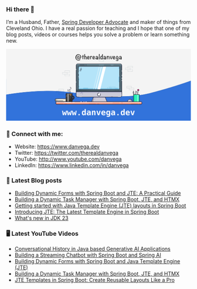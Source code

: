 ### Hi there 👋

I’m a Husband, Father, [Spring Developer Advocate](https://tanzu.vmware.com/developer/advocates/) and maker of things from Cleveland Ohio. I have a real passion for teaching and I hope that one of my blog posts, videos or courses helps you solve a problem or learn something new.

![Profile Header](./github_profile_header.png)

### 🤝 Connect with me:

- Website: https://www.danvega.dev
- Twitter: https://twitter.com/therealdanvega
- YouTube: http://www.youtube.com/danvega
- LinkedIn: https://www.linkedin.com/in/danvega

### 📝 Latest Blog posts

<!-- BLOG-POST-LIST:START -->
- [Building Dynamic Forms with Spring Boot and JTE: A Practical Guide](/blog/2024/10/07/jte-forms)
- [Building a Dynamic Task Manager with Spring Boot, JTE, and HTMX](/blog/2024/10/06/spring-boot-jte-htmx)
- [Getting started with Java Template Engine &lpar;JTE&rpar; layouts in Spring Boot](/blog/2024/10/03/jte-layouts)
- [Introducing JTE: The Latest Template Engine in Spring Boot](/blog/2024/10/01/hello-jte)
- [What&#39;s new in JDK 23](/blog/2024/09/12/jdk-23-first-look)
<!-- BLOG-POST-LIST:END -->

### 🖥 Latest YouTube Videos

<!-- YOUTUBE:START -->
- [Conversational History in Java based Generative AI Applications](https://www.youtube.com/watch?v=6VdM1MOOMrw)
- [Building a Streaming Chatbot with Spring Boot and Spring AI](https://www.youtube.com/watch?v=q2p0mG4RICM)
- [Building Dynamic Forms with Spring Boot and Java Template Engine &lpar;JTE&rpar;](https://www.youtube.com/watch?v=ifnv4kGtZgo)
- [Building a Dynamic Task Manager with Spring Boot, JTE, and HTMX](https://www.youtube.com/watch?v=kFksiDRZ824)
- [JTE Templates in Spring Boot: Create Reusable Layouts Like a Pro](https://www.youtube.com/watch?v=dWe-C3-YQEg)
<!-- YOUTUBE:END -->
